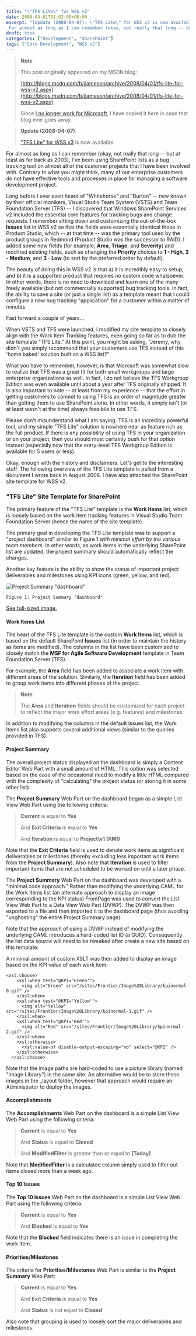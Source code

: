 ```yaml
---
title: "\"TFS Lite\" for WSS v2"
date: 2008-04-01T01:02:00+08:00
excerpt: "[Update (2008-04-07): \"TFS Lite\" for WSS v3 is now available.] 
 For almost as long as I can remember (okay, not really that long -- but at least as far back as 2003), I've been using SharePoint lists as a bug tracking tool on almost all of the customer..."
draft: true
categories: ["Development", "SharePoint"]
tags: ["Core Development", "WSS v2"]
---
```


> **Note**
>
> This post originally appeared on my MSDN blog:
>
> [http://blogs.msdn.com/b/jjameson/archive/2008/04/01/tfs-lite-for-wss-v2.aspx](http://blogs.msdn.com/b/jjameson/archive/2008/04/01/tfs-lite-for-wss-v2.aspx)
>
> Since
> [I no longer work for Microsoft](/blog/jjameson/2011/09/02/last-day-with-microsoft), I have copied it here in case that blog
> ever goes away.

> **Update (2008-04-07)**
>
> ["TFS
> Lite" for WSS v3](/blog/jjameson/2008/04/07/tfs-lite-for-wss-v3) is now available.

For almost as long as I can remember (okay, not really that long -- but at least  as far back as 2003), I've been using SharePoint lists as a bug tracking tool on  almost all of the customer projects that I have been involved with. Contrary to  what you might think, many of our enterprise customers do not have effective tools  and processes in place for managing a software development project.

Long before I ever even heard of "Whitehorse" and "Burton" -- now known by their  official monikers, Visual Studio Team System (VSTS) and Team Foundation Server (TFS)  -- I discovered that Windows SharePoint Services v2 included the essential core  features for tracking bugs and change requests. I remember sitting down and customizing  the out-of-the-box **Issues** list in WSS v2 so that the fields were  essentially identical those in Product Studio, which -- at that time -- was the  primary tool used by the product groups in Redmond (Product Studio was the successor  to RAID). I added some new fields (for example, **Area**, **Triage**,  and **Severity**) and modified existing fields, such as changing the **Priority** choices to **1 - High**, **2 - Medium**,  and **3 - Low** (to sort by the preferred order by default).

The beauty of doing this in WSS v2 is that a) it is incredibly easy to setup,  and b) it is a supported product that requires no custom code whatsoever. In other  words, there is no need to download and learn one of the many freely available (but  not commercially supported) bug tracking tools. In fact, the ability to save a site  (or just a single list) as a template meant that I could configure a new bug tracking  "application" for a customer within a matter of minutes.

Fast forward a couple of years...

When VSTS and TFS were launched, I modified my site template to closely align  with the Work Item Tracking features, even going so far as to dub the site template  "TFS Lite." At this point, you might be asking, "Jeremy, why didn't you simply recommend  that your customers use TFS instead of this 'home baked' solution built on a WSS  list?"

What you have to remember, however, is that Microsoft was somewhat slow to realize  that TFS was a great fit for both small workgroups and large enterprise organizations  as well. In fact, I do not believe the TFS Workgroup Edition was even available  until about a year after TFS originally shipped. It is also important to note --  at least from my experience -- that the effort in getting customers to commit to  using TFS is an order of magnitude greater than getting them to use SharePoint alone.  In other words, it simply isn't (or at least wasn't at the time) always feasibile  to use TFS.

Please don't misunderstand what I am saying. TFS is an incredibly powerful tool,  and my simple "TFS Lite" solution is nowhere near as feature rich as the full product.  If there is any possibility of using TFS in your organization or on your project,  then you should most certainly push for that option instead (especially now that  the entry-level TFS Workgroup Edition is available for 5 users or less).

Okay, enough with the history and disclaimers. Let's get to the interesting stuff.  The following overview of the TFS Lite template is pulled from a document I wrote  back in August 2006. I have also attached the SharePoint site template for WSS v2.

### "TFS Lite" Site Template for SharePoint

The primary feature of the "TFS Lite" template is the **Work Items**  list, which is loosely based on the work item tracking features in Visual Studio  Team Foundation Server (hence the name of the site template).

The primary goal in developing the TFS Lite template was to support a "project  dashboard" similar to Figure 1 *with minimal effort by the various team members*.  In other words, as work items in the underlying SharePoint list are updated, the  project summary should automatically reflect the changes.

Another key feature is the ability to show the status of important project deliverables  and milestones using KPI icons (green, yellow, and red).

![Project Summary &quot;dashboard&quot;](https://www.technologytoolbox.com/blog/images/www_technologytoolbox_com/blog/jjameson/9/r_TFS%20Lite%20-%20WSS%20v2.jpg "Project Summary \"dashboard\"")

    Figure 1: Project Summary "dashboard"

[See full-sized image.](/blog/images/www_technologytoolbox_com/blog/jjameson/9/o_TFS%20Lite%20-%20WSS%20v2.jpg)

#### Work Items List

The heart of the TFS Lite template is the custom **Work Items**  list, which is based on the default SharePoint **Issues** list (in  order to maintain the history as items are modified). The columns in the list have  been customized to closely match the **MSF for Agile Software Development**  template in Team Foundation Server (TFS).

For example, the **Area** field has been added to associate a work item with  different areas of the solution. Similarly, the **Iteration** field has been  added to group work items into different phases of the project.

> **Note**
>
> The **Area** and **Iteration** fields should be customized for each project to reflect the major work effort areas (e.g. features) and milestones.

In addition to modifying the columns in the default Issues list, the Work Items  list also supports several additional views (similar to the queries provided in  TFS).

#### Project Summary

The overall project status displayed on the dashboard is simply a Content Editor  Web Part with a small amount of HTML. This option was selected based on the ease  of the occasional need to modify a little HTML compared with the complexity of "calculating"  the project status (or storing it in some other list).

The **Project Summary** Web Part on the dashboard began as a simple List View  Web Part using the following criteria:

> **Current** is equal to **Yes**
>
> And **Exit Criteria** is equal to **Yes**
>
> And **Iteration** is equal to **Project\v1.0\M0**

Note that the **Exit Criteria** field is used to denote work items as significant  deliverables or milestones (thereby excluding less important work items from the **Project Summary**). Also note that **Iteration** is used to filter important  items that are not scheduled to be worked on until a later phase.

The **Project Summary** Web Part on the dashboard was developed with a "minimal  code approach." Rather than modifying the underlying CAML for the Work Items list  (an alternate approach to display an image corresponding to the KPI status) FrontPage  was used to convert the List View Web Part to a Data View Web Part (DVWP). The DVWP  was then exported to a file and then imported it to the dashboard page (thus avoiding  "unghosting" the entire Project Summary page).

Note that the approach of using a DVWP instead of modifying the underlying CAML  introduces a hard-coded list ID (a GUID). Consequently the list data source will  need to be tweaked after create a new site based on this template.

A minimal amount of custom XSLT was then added to display an image based on the  KPI value of each work item:

```
<xsl:choose>
    <xsl:when test="@KPI='Green'">
      <img alt="Green" src="/sites/Frontier/Image%20Library/kpinormal-0.gif" />
    </xsl:when>
    <xsl:when test="@KPI='Yellow'">
      <img alt="Yellow" src="/sites/Frontier/Image%20Library/kpinormal-1.gif" />
    </xsl:when>
    <xsl:when test="@KPI='Red'">
      <img alt="Red" src="/sites/Frontier/Image%20Library/kpinormal-2.gif" />
    </xsl:when>
    <xsl:otherwise>
      <xsl:value-of disable-output-escaping="no" select="@KPI" />
    </xsl:otherwise>
  </xsl:choose>
```

Note that the image paths are hard-coded to use a picture library (named "Image  Library") in the same site. An alternative would be to store these images in the  \_layout folder, however that approach would require an Administrator to deploy the  images.

#### Accomplishments

The **Accomplishments** Web Part on the dashboard is a simple List View Web  Part using the following criteria:

> **Current** is equal to **Yes**
>
> And **Status** is equal to **Closed**
>
> And **ModifiedFilter** is greater than or equal to **[Today]**

Note that **ModifiedFilter** is a calculated column simply used to filter  out items closed more than a week ago.

#### Top 10 Issues

The **Top 10 Issues** Web Part on the dashboard is a simple List View Web  Part using the following criteria:

> **Current** is equal to **Yes**
>
> And **Blocked** is equal to **Yes**

Note that the **Blocked** field indicates there is an issue in completing  the work item.

#### Priorities/Milestones

The criteria for **Priorities/Milestones** Web Part is similar to the **Project
Summary** Web Part:

> **Current** is equal to **Yes**
>
> And **Exit Criteria** is equal to **Yes**
>
> And **Status** is not equal to **Closed**

Also note that grouping is used to loosely sort the major deliverables and milestones.


